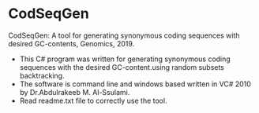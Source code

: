 # CodSeqGen
CodSeqGen: A tool for generating synonymous coding sequences with desired GC-contents, Genomics, 2019.
- This C# program was written for generating synonymous coding sequences with the desired GC-content.using random subsets backtracking.
- The software is command line and windows based written in VC# 2010 by Dr.Abdulrakeeb  M. Al-Ssulami.
- Read readme.txt file to correctly use the tool.

